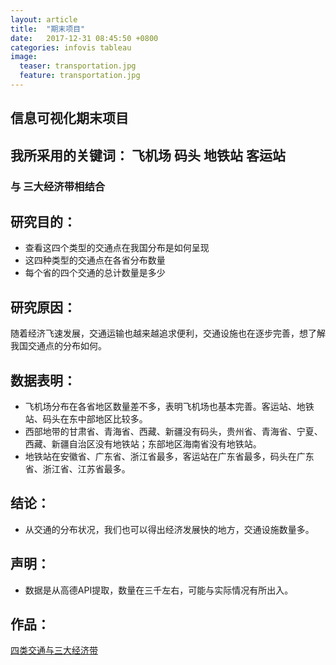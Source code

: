 ```yaml
---
layout: article
title:  "期末项目"
date:   2017-12-31 08:45:50 +0800
categories: infovis tableau
image:
  teaser: transportation.jpg
  feature: transportation.jpg
---
```


## 信息可视化期末项目

## 我所采用的关键词： 飞机场  码头  地铁站  客运站
### 与 三大经济带相结合

## 研究目的：
- 查看这四个类型的交通点在我国分布是如何呈现
- 这四种类型的交通点在各省分布数量
- 每个省的四个交通的总计数量是多少

## 研究原因：
随着经济飞速发展，交通运输也越来越追求便利，交通设施也在逐步完善，想了解我国交通点的分布如何。

## 数据表明：
- 飞机场分布在各省地区数量差不多，表明飞机场也基本完善。客运站、地铁站、码头在东中部地区比较多。
- 西部地带的甘肃省、青海省、西藏、新疆没有码头，贵州省、青海省、宁夏、西藏、新疆自治区没有地铁站；东部地区海南省没有地铁站。
- 地铁站在安徽省、广东省、浙江省最多，客运站在广东省最多，码头在广东省、浙江省、江苏省最多。

## 结论：
- 从交通的分布状况，我们也可以得出经济发展快的地方，交通设施数量多。

## 声明：
- 数据是从高德API提取，数量在三千左右，可能与实际情况有所出入。

## 作品：
<a href="https://public.tableau.com/profile/.25311013#!/vizhome/_18102/sheet1" target="_blank">四类交通与三大经济带</a>